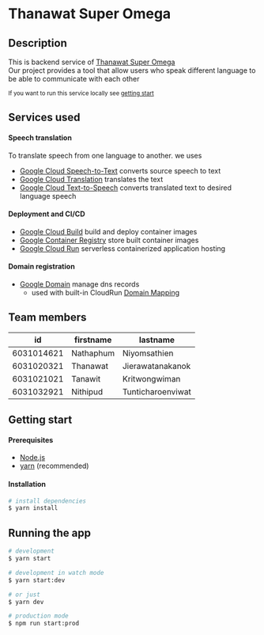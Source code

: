 # Thanawat Super Omega  

## Description  

This is backend service of [Thanawat Super Omega](https://web.thanawat-super-omega.kaoths.dev/)  
Our project provides a tool that allow users who speak different language to be able to communicate with each other  

<sub>If you want to run this service locally see [getting start](#getting-start)</sub>  

## Services used  

#### Speech translation  
To translate speech from one language to another. we uses
- [Google Cloud Speech-to-Text](https://cloud.google.com/speech-to-text) converts source speech to text
- [Google Cloud Translation](https://cloud.google.com/translate) translates the text
- [Google Cloud Text-to-Speech](https://cloud.google.com/text-to-speech) converts translated text to desired language speech

#### Deployment and CI/CD
- [Google Cloud Build](https://cloud.google.com/build) build and deploy container images
- [Google Container Registry](https://cloud.google.com/container-registry) store built container images
- [Google Cloud Run](https://cloud.google.com/run) serverless containerized application hosting

#### Domain registration
- [Google Domain](https://domains.google.com/) manage dns records
    - used with built-in CloudRun [Domain Mapping](https://cloud.google.com/run/docs/mapping-custom-domains)
    
## Team members  

| id         | firstname | lastname          |
|------------|-----------|-------------------|
| 6031014621 | Nathaphum | Niyomsathien      |
| 6031020321 | Thanawat  | Jierawatanakanok  |
| 6031021021 | Tanawit   | Kritwongwiman     |
| 6031032921 | Nithipud  | Tunticharoenviwat |

## Getting start

#### Prerequisites
- [Node.js](https://nodejs.org/)
- [yarn](https://yarnpkg.com/getting-started/install) (recommended)

#### Installation

```bash
# install dependencies
$ yarn install
```

## Running the app

```bash
# development
$ yarn start

# development in watch mode
$ yarn start:dev

# or just
$ yarn dev

# production mode
$ npm run start:prod
```
